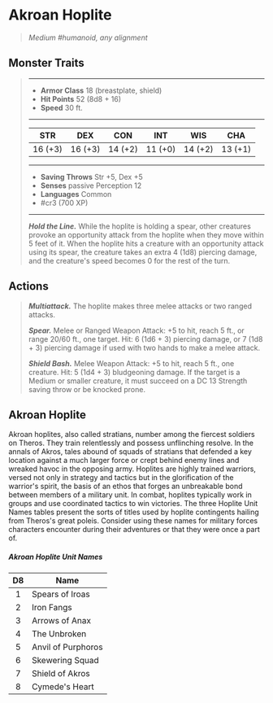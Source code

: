 # Akroan Hoplite
>*Medium #humanoid, any alignment*
## Monster Traits
>___
>- **Armor Class** 18 (breastplate, shield)
>- **Hit Points** 52 (8d8 + 16)
>- **Speed** 30 ft.
>___
>|STR|DEX|CON|INT|WIS|CHA|
>|:---:|:---:|:---:|:---:|:---:|:---:|
>|16 (+3)|16 (+3)|14 (+2)|11 (+0)|14 (+2)|13 (+1)|
>___
>- **Saving Throws** Str +5, Dex +5
>- **Senses** passive Perception 12
>- **Languages** Common
>- #cr3 (700 XP)
>___
>***Hold the Line.*** While the hoplite is holding a spear, other creatures provoke an opportunity attack from the hoplite when they move within 5 feet of it. When the hoplite hits a creature with an opportunity attack using its spear, the creature takes an extra 4 (1d8) piercing damage, and the creature's speed becomes 0 for the rest of the turn.  
>
## Actions
>***Multiattack.*** The hoplite makes three melee attacks or two ranged attacks.  
>
>***Spear.*** Melee  or Ranged Weapon Attack: +5 to hit, reach 5 ft., or range 20/60 ft., one target. Hit: 6 (1d6 + 3) piercing damage, or 7 (1d8 + 3) piercing damage if used with two hands to make a melee attack.  
>
>***Shield Bash.*** Melee Weapon Attack: +5 to hit, reach 5 ft., one creature. Hit: 5 (1d4 + 3) bludgeoning damage. If the target is a Medium or smaller creature, it must succeed on a DC 13 Strength saving throw or be knocked prone.
## Akroan Hoplite
Akroan hoplites, also called stratians, number among the fiercest soldiers on Theros. They train relentlessly and possess unflinching resolve. In the annals of Akros, tales abound of squads of stratians that defended a key location against a much larger force or crept behind enemy lines and wreaked havoc in the opposing army.
Hoplites are highly trained warriors, versed not only in strategy and tactics but in the glorification of the warrior's spirit, the basis of an ethos that forges an unbreakable bond between members of a military unit. In combat, hoplites typically work in groups and use coordinated tactics to win victories.
The three Hoplite Unit Names tables present the sorts of titles used by hoplite contingents hailing from Theros's great poleis. Consider using these names for military forces characters encounter during their adventures or that they were once a part of.
##### Akroan Hoplite Unit Names
| D8 | Name |
|:---:|---|
| 1 | Spears of Iroas |
| 2 | Iron Fangs |
| 3 | Arrows of Anax |
| 4 | The Unbroken |
| 5 | Anvil of Purphoros |
| 6 | Skewering Squad |
| 7 | Shield of Akros |
| 8 | Cymede's Heart |